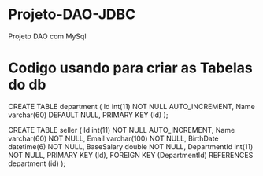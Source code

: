 # Projeto-DAO-JDBC
 Projeto DAO com MySql


# Codigo usando para criar as Tabelas do db
<p>CREATE TABLE department (
  Id int(11) NOT NULL AUTO_INCREMENT,
  Name varchar(60) DEFAULT NULL,
  PRIMARY KEY (Id)
);</p>

<p>CREATE TABLE seller (
  Id int(11) NOT NULL AUTO_INCREMENT,
  Name varchar(60) NOT NULL,
  Email varchar(100) NOT NULL,
  BirthDate datetime(6) NOT NULL,
  BaseSalary double NOT NULL,
  DepartmentId int(11) NOT NULL,
  PRIMARY KEY (Id),
  FOREIGN KEY (DepartmentId) REFERENCES department (id)
);</p>